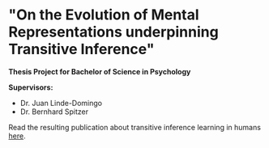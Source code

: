 # "On the Evolution of Mental Representations underpinning Transitive Inference"

**Thesis Project for Bachelor of Science in Psychology**

**Supervisors:**
- Dr. Juan Linde-Domingo
- Dr. Bernhard Spitzer

Read the resulting publication about transitive inference learning in humans [here](https://pubmed.ncbi.nlm.nih.gov/35102348/).
